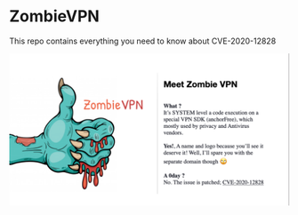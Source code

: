 # ZombieVPN

This repo contains everything you need to know about CVE-2020-12828

![ZombieVPN](./zombievpn.png "ZombieVPN")
